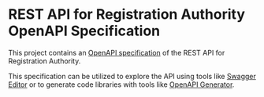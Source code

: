 # REST API for Registration Authority OpenAPI Specification

This project contains an [OpenAPI specification](https://openapis.org/) of the REST API for Registration Authority.

This specification can be utilized to explore the API using tools like [Swagger Editor](https://editor.swagger.io/?url=https://raw.githubusercontent.com/SwissSign-AG/RaApi/main/api.json) or to generate code libraries with tools like [OpenAPI Generator](https://openapi-generator.tech/).
